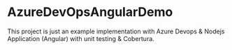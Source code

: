 # AzureDevOpsAngularDemo

This project is just an example implementation with Azure Devops & Nodejs Application (Angular) with unit testing & Cobertura.
